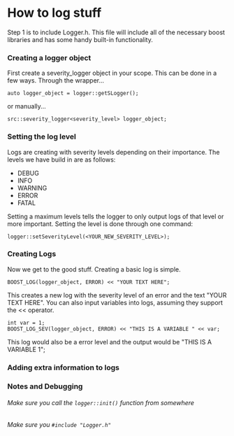 # How to log stuff

Step 1 is to include Logger.h. This file will include all of the necessary boost libraries and has some handy built-in functionality.

### Creating a logger object

First create a severity_logger object in your scope.
This can be done in a few ways.
Through the wrapper... 

	auto logger_object = logger::getSLogger();
	
or manually...
	
	src::severity_logger<severity_level> logger_object;
			
### Setting the log level

Logs are creating with severity levels depending on their importance. The levels we have build in are as follows:

* DEBUG
* INFO
* WARNING
* ERROR
* FATAL

Setting a maximum levels tells the logger to only output logs of that level or more important.
Setting the level is done through one command:

	logger::setSeverityLevel(<YOUR_NEW_SEVERITY_LEVEL>);
	
### Creating Logs

Now we get to the good stuff. Creating a basic log is simple.

	BOOST_LOG(logger_object, ERROR) << "YOUR TEXT HERE";

This creates a new log with the severity level of an error and the text "YOUR TEXT HERE".
You can also input variables into logs, assuming they support the << operator.
	
	int var = 1;
	BOOST_LOG_SEV(logger_object, ERROR) << "THIS IS A VARIABLE " << var;
	
This log would also be a error level and the output would be "THIS IS A VARIABLE 1";

### Adding extra information to logs

### Notes and Debugging

###### Make sure you call the ` logger::init() ` function from somewhere
###### Make sure you `#include "Logger.h"`
